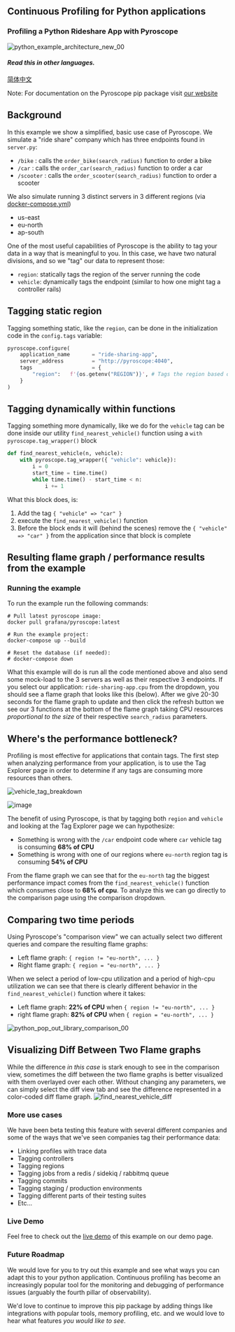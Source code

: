 ## Continuous Profiling for Python applications

### Profiling a Python Rideshare App with Pyroscope

![python_example_architecture_new_00](https://user-images.githubusercontent.com/23323466/173369382-267af200-6126-4bd0-8607-a933e8400dbb.gif)

#### _Read this in other languages._

<kbd>[简体中文](README_zh.md)</kbd>

Note: For documentation on the Pyroscope pip package visit [our website](https://pyroscope.io/docs/python/)

## Background

In this example we show a simplified, basic use case of Pyroscope. We simulate a "ride share" company which has three endpoints found in `server.py`:

- `/bike`    : calls the `order_bike(search_radius)` function to order a bike
- `/car`     : calls the `order_car(search_radius)` function to order a car
- `/scooter` : calls the `order_scooter(search_radius)` function to order a scooter

We also simulate running 3 distinct servers in 3 different regions (via [docker-compose.yml](https://github.com/pyroscope-io/pyroscope/blob/main/examples/python/docker-compose.yml))

- us-east
- eu-north
- ap-south

One of the most useful capabilities of Pyroscope is the ability to tag your data in a way that is meaningful to you. In this case, we have two natural divisions, and so we "tag" our data to represent those:

- `region`: statically tags the region of the server running the code
- `vehicle`: dynamically tags the endpoint (similar to how one might tag a controller rails)

## Tagging static region

Tagging something static, like the `region`, can be done in the initialization code in the `config.tags` variable:

```python
pyroscope.configure(
    application_name       = "ride-sharing-app",
    server_address         = "http://pyroscope:4040",
    tags                   = {
        "region":   f'{os.getenv("REGION")}', # Tags the region based off the environment variable
    }
)
```

## Tagging dynamically within functions

Tagging something more dynamically, like we do for the `vehicle` tag can be done inside our utility `find_nearest_vehicle()` function using a `with pyroscope.tag_wrapper()` block

```python
def find_nearest_vehicle(n, vehicle):
    with pyroscope.tag_wrapper({ "vehicle": vehicle}):
        i = 0
        start_time = time.time()
        while time.time() - start_time < n:
            i += 1
```

What this block does, is:

1. Add the tag `{ "vehicle" => "car" }`
2. execute the `find_nearest_vehicle()` function
3. Before the block ends it will (behind the scenes) remove the `{ "vehicle" => "car" }` from the application since that block is complete

## Resulting flame graph / performance results from the example

### Running the example

To run the example run the following commands:

```shell
# Pull latest pyroscope image:
docker pull grafana/pyroscope:latest

# Run the example project:
docker-compose up --build

# Reset the database (if needed):
# docker-compose down
```

What this example will do is run all the code mentioned above and also send some mock-load to the 3 servers as well as their respective 3 endpoints. If you select our application: `ride-sharing-app.cpu` from the dropdown, you should see a flame graph that looks like this (below). After we give 20-30 seconds for the flame graph to update and then click the refresh button we see our 3 functions at the bottom of the flame graph taking CPU resources _proportional to the size_ of their respective `search_radius` parameters.

## Where's the performance bottleneck?

Profiling is most effective for applications that contain tags. The first step when analyzing performance from your application, is to use the Tag Explorer page in order to determine if any tags are consuming more resources than others.

![vehicle_tag_breakdown](https://user-images.githubusercontent.com/23323466/191306637-a601f463-a247-4588-a285-639424a08b87.png)

![image](https://user-images.githubusercontent.com/23323466/191319887-8fff2605-dc74-48ba-b0b7-918e3c95ed91.png)

The benefit of using Pyroscope, is that by tagging both `region` and `vehicle` and looking at the Tag Explorer page we can hypothesize:

- Something is wrong with the `/car` endpoint code where `car` vehicle tag is consuming **68% of CPU**
- Something is wrong with one of our regions where `eu-north` region tag is consuming **54% of CPU**

From the flame graph we can see that for the `eu-north` tag the biggest performance impact comes from the `find_nearest_vehicle()` function which consumes close to **68% of cpu**. To analyze this we can go directly to the comparison page using the comparison dropdown.

## Comparing two time periods

Using Pyroscope's "comparison view" we can actually select two different queries and compare the resulting flame graphs:
- Left flame graph: `{ region != "eu-north", ... }`
- Right flame graph: `{ region = "eu-north", ... }`

When we select a period of low-cpu utilization and a period of high-cpu utilization we can see that there is clearly different behavior in the `find_nearest_vehicle()` function where it takes:
- Left flame graph: **22% of CPU** when `{ region != "eu-north", ... }`
- right flame graph: **82% of CPU** when `{ region = "eu-north", ... }`

![python_pop_out_library_comparison_00](https://user-images.githubusercontent.com/23323466/191374975-d374db02-4cb1-48d5-bc1a-6194193a9f09.png)

## Visualizing Diff Between Two Flame graphs

While the difference _in this case_ is stark enough to see in the comparison view, sometimes the diff between the two flame graphs is better visualized with them overlayed over each other. Without changing any parameters, we can simply select the diff view tab and see the difference represented in a color-coded diff flame graph.
![find_nearest_vehicle_diff](https://user-images.githubusercontent.com/23323466/191320888-b49eb7de-06d5-4e6b-b9ac-198d7c9e2fcf.png)


### More use cases

We have been beta testing this feature with several different companies and some of the ways that we've seen companies tag their performance data:
- Linking profiles with trace data
- Tagging controllers
- Tagging regions
- Tagging jobs from a redis / sidekiq / rabbitmq queue
- Tagging commits
- Tagging staging / production environments
- Tagging different parts of their testing suites
- Etc...

### Live Demo

Feel free to check out the [live demo](https://demo.pyroscope.io/explore?query=rideshare-app-python.cpu%7B%7D&groupBy=region&groupByValue=All) of this example on our demo page.

### Future Roadmap

We would love for you to try out this example and see what ways you can adapt this to your python application. Continuous profiling has become an increasingly popular tool for the monitoring and debugging of performance issues (arguably the fourth pillar of observability).

We'd love to continue to improve this pip package by adding things like integrations with popular tools, memory profiling, etc. and we would love to hear what features _you would like to see_.
